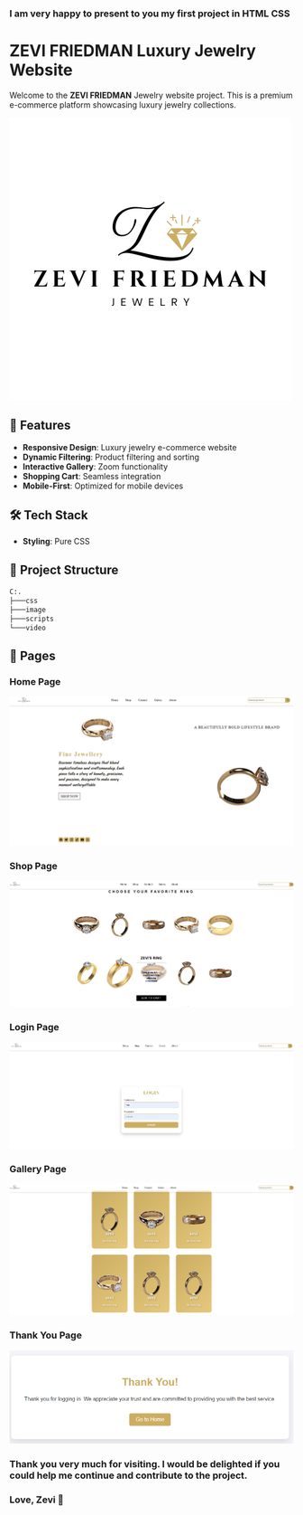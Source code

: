 ### I am very happy to present to you my first project in HTML CSS

# ZEVI FRIEDMAN Luxury Jewelry Website


Welcome to the **ZEVI FRIEDMAN** Jewelry website project. This is a premium e-commerce platform showcasing luxury jewelry collections.

![ZEVI FRIEDMAN Logo](/image/logo2.png)

## 🌟 Features

- **Responsive Design**: Luxury jewelry e-commerce website
- **Dynamic Filtering**: Product filtering and sorting
- **Interactive Gallery**: Zoom functionality
- **Shopping Cart**: Seamless integration
- **Mobile-First**: Optimized for mobile devices

## 🛠 Tech Stack

- **Styling**: Pure CSS

## 📁 Project Structure

```
C:.
├───css
├───image
├───scripts
└───video
```

## 📱 Pages

### Home Page

![Home Design Reference](/image/home_page.png)

### Shop Page

![Shop Design Reference](/image/shop_page.png)

### Login Page

![Login Design Reference](/image/login-page.png)

### Gallery Page

![Gallery Design Reference](/image/gallery-page.png)

### Thank You Page

![Thank You Design Reference](/image/Thank-You-page.png)

###  Thank you very much for visiting. I would be delighted if you could help me continue and contribute to the project.

### Love, Zevi 💖
